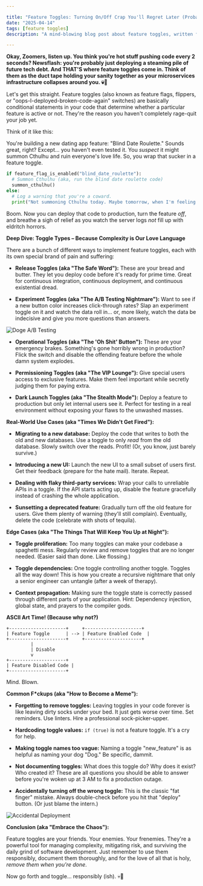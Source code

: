 ```yaml
---

title: "Feature Toggles: Turning On/Off Crap You'll Regret Later (Probably)"
date: "2025-04-14"
tags: [feature toggles]
description: "A mind-blowing blog post about feature toggles, written for chaotic Gen Z engineers."

---
```


**Okay, Zoomers, listen up. You think you're hot stuff pushing code every 2 seconds? Newsflash: you're probably just deploying a steaming pile of future tech debt. And THAT'S where feature toggles come in. Think of them as the duct tape holding your sanity together as your microservices infrastructure collapses around you. 💀🙏**

Let's get this straight. Feature toggles (also known as feature flags, flippers, or "oops-I-deployed-broken-code-again" switches) are basically conditional statements in your code that determine whether a particular feature is active or not. They're the reason you haven't completely rage-quit your job yet.

Think of it like this:

You're building a new dating app feature: "Blind Date Roulette." Sounds great, right? Except... you haven't even tested it. You *suspect* it might summon Cthulhu and ruin everyone's love life. So, you wrap that sucker in a feature toggle.

```python
if feature_flag_is_enabled("blind_date_roulette"):
  # Summon Cthulhu (aka, run the blind date roulette code)
  summon_cthulhu()
else:
  # Log a warning that you're a coward.
  print("Not summoning Cthulhu today. Maybe tomorrow, when I'm feeling braver (or drunker).")
```

Boom. Now you can deploy that code to production, turn the feature *off*, and breathe a sigh of relief as you watch the server logs *not* fill up with eldritch horrors.

**Deep Dive: Toggle Types – Because Complexity is Our Love Language**

There are a bunch of different ways to implement feature toggles, each with its own special brand of pain and suffering:

*   **Release Toggles (aka "The Safe Word"):** These are your bread and butter. They let you deploy code before it's ready for prime time. Great for continuous integration, continuous deployment, and continuous existential dread.

*   **Experiment Toggles (aka "The A/B Testing Nightmare"):** Want to see if a new button color increases click-through rates? Slap an experiment toggle on it and watch the data roll in… or, more likely, watch the data be indecisive and give you more questions than answers.

![Doge A/B Testing](https://i.imgflip.com/53164m.jpg)

*   **Operational Toggles (aka "The 'Oh Shit' Button"):** These are your emergency brakes. Something's gone horribly wrong in production? Flick the switch and disable the offending feature before the whole damn system explodes.

*   **Permissioning Toggles (aka "The VIP Lounge"):** Give special users access to exclusive features. Make them feel important while secretly judging them for paying extra.

*   **Dark Launch Toggles (aka "The Stealth Mode"):** Deploy a feature to production but only let internal users see it. Perfect for testing in a real environment without exposing your flaws to the unwashed masses.

**Real-World Use Cases (aka "Times We Didn't Get Fired"):**

*   **Migrating to a new database:** Deploy the code that writes to both the old and new databases. Use a toggle to only *read* from the old database. Slowly switch over the reads. Profit! (Or, you know, just barely survive.)

*   **Introducing a new UI:** Launch the new UI to a small subset of users first. Get their feedback (prepare for the hate mail). Iterate. Repeat.

*   **Dealing with flaky third-party services:** Wrap your calls to unreliable APIs in a toggle. If the API starts acting up, disable the feature gracefully instead of crashing the whole application.

*   **Sunsetting a deprecated feature:** Gradually turn off the old feature for users. Give them plenty of warning (they'll still complain). Eventually, delete the code (celebrate with shots of tequila).

**Edge Cases (aka "The Things That Will Keep You Up at Night"):**

*   **Toggle proliferation:** Too many toggles can make your codebase a spaghetti mess. Regularly review and remove toggles that are no longer needed. (Easier said than done. Like flossing.)

*   **Toggle dependencies:** One toggle controlling another toggle. Toggles all the way down! This is how you create a recursive nightmare that only a senior engineer can untangle (after a week of therapy).

*   **Context propagation:** Making sure the toggle state is correctly passed through different parts of your application. Hint: Dependency injection, global state, and prayers to the compiler gods.

**ASCII Art Time! (Because why not?)**

```
+---------------------+     +---------------------+
| Feature Toggle      | --> | Feature Enabled Code  |
+---------------------+     +---------------------+
         |
         | Disable
         v
+---------------------+
| Feature Disabled Code |
+---------------------+
```

Mind. Blown.

**Common F\*ckups (aka "How to Become a Meme"):**

*   **Forgetting to remove toggles:** Leaving toggles in your code forever is like leaving dirty socks under your bed. It just gets worse over time. Set reminders. Use linters. Hire a professional sock-picker-upper.

*   **Hardcoding toggle values:** `if (true)` is not a feature toggle. It's a cry for help.

*   **Making toggle names too vague:** Naming a toggle "new_feature" is as helpful as naming your dog "Dog." Be specific, dammit.

*   **Not documenting toggles:** What does this toggle do? Why does it exist? Who created it? These are all questions you should be able to answer before you're woken up at 3 AM to fix a production outage.

*   **Accidentally turning off the wrong toggle:** This is the classic "fat finger" mistake. Always double-check before you hit that "deploy" button. (Or just blame the intern.)

![Accidental Deployment](https://imgflip.com/i/30uh3g)

**Conclusion (aka "Embrace the Chaos"):**

Feature toggles are your friends. Your enemies. Your frenemies. They're a powerful tool for managing complexity, mitigating risk, and surviving the daily grind of software development. Just remember to use them responsibly, document them thoroughly, and for the love of all that is holy, *remove them when you're done*.

Now go forth and toggle... responsibly (ish). 💀🙏
